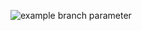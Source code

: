 ![example branch parameter](https://github.com/klevinism/DMS/actions/workflows/environments_workflow.yml/badge.svg)

